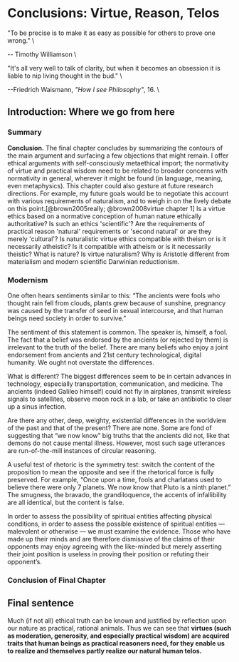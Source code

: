 # Conclusions: Virtue, Reason, Telos


"To be precise is to make it as easy as possible for others to prove one wrong." \

-- Timothy Williamson \

"It's all very well to talk of clarity, but when it becomes an obsession it is liable to nip living thought in the bud." \

--Friedrich Waismann, *"How I see Philosophy"*, 16. \


## Introduction: Where we go from here

### Summary

**Conclusion.** The final chapter concludes by summarizing the contours of the main argument and surfacing a few objections that might remain. I offer ethical arguments with self-consciously metaethical import; the normativity of virtue and practical wisdom need to be related to broader concerns with normativity in general, wherever it might be found (in language, meaning, even metaphysics). This chapter could also gesture at future research directions. For example, my future goals would be to negotiate this account with various requirements of naturalism, and to weigh in on the lively debate on this point.[@brown2005really; @brown2008virtue chapter 1] Is a virtue ethics based on a normative conception of human nature ethically authoritative? Is such an ethics 'scientific'? Are the requirements of practical reason 'natural' requirements or 'second natural' or are they merely 'cultural'? Is naturalistic virtue ethics compatible with theism or is it necessarily atheistic? Is it compatible with atheism or is it necessarily theistic? What is nature? Is virtue naturalism? Why is Aristotle different from materialism and modern scientific Darwinian reductionism. 


### Modernism

One often hears sentiments similar to this: “The ancients were fools who thought rain fell from clouds, plants grew because of sunshine, pregnancy was caused by the transfer of seed in sexual intercourse, and that human beings need society in order to survive.”

The sentiment of this statement is common. The speaker is, himself, a fool. The fact that a belief was endorsed by the ancients (or rejected by them) is irrelevant to the truth of the belief. There are many beliefs who enjoy a joint endorsement from ancients and 21st century technological, digital humanity. We ought not overstate the differences.

What is different? The biggest differences seem to be in certain advances in technology, especially transportation, communication, and medicine. The ancients (indeed Galileo himself) could not fly in airplanes, transmit wireless signals to satellites, observe moon rock in a lab, or take an antibiotic to clear up a sinus infection. 

Are there any other, deep, weighty, existential differences in the worldview of the past and that of the present? There are none. Some are fond of suggesting that “we now know” big truths that the ancients did not, like that demons do not cause mental illness. However, most such sage utterances are run-of-the-mill instances of circular reasoning. 

A useful test of rhetoric is the symmetry test: switch the content of the proposition to mean the opposite and see if the rhetorical force is fully preserved. For example, “Once upon a time, fools and charlatans used to believe there were only 7 planets. We now know that Pluto is a ninth planet.” The smugness, the bravado, the grandiloquence, the accents of infallibility are all identical, but the content is false. 

In order to assess the possibility of spiritual entities affecting physical conditions, in order to assess the possible existence of spiritual entities — malevolent or otherwise — we must examine the evidence. Those who have made up their minds and are therefore dismissive of the claims of their opponents may enjoy agreeing with the like-minded but merely asserting their joint position is useless in proving their position or refuting their opponent’s. 

### Conclusion of Final Chapter

## Final sentence

Much (if not all) ethical truth can be known and justified by reflection upon our nature as practical, rational animals. Thus we can see that **virtues (such as moderation, generosity, and especially practical wisdom) are acquired traits that human beings as practical reasoners need, for they enable us to realize and themselves partly realize our natural human telos.**



